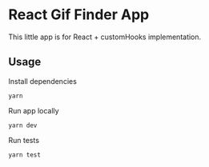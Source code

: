 # React Gif Finder App

This little app is for React + customHooks implementation.

## Usage

Install dependencies

```
yarn
```

Run app locally

```
yarn dev
```

Run tests

```
yarn test
```
